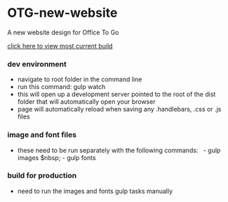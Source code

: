 # OTG-new-website

A new website design for Office To Go

[click here to view most current build](https://robbethencourt.github.io/OTG-new-website/dist/)

### dev environment

* navigate to root folder in the command line
* run this command: gulp watch
* this will open up a development server pointed to the root of the dist folder that will automatically open your browser
* page will automatically reload when saving any .handlebars, .css or .js files

### image and font files

* these need to be run separately with the following commands:
  &nbsp; - gulp images
  $nbsp; - gulp fonts

### build for production

* need to run the images and fonts gulp tasks manually
